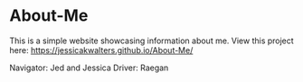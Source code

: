 # About-Me
This is a simple website showcasing information about me.
 View this project here: https://jessicakwalters.github.io/About-Me/  

Navigator: Jed and Jessica
Driver: Raegan
